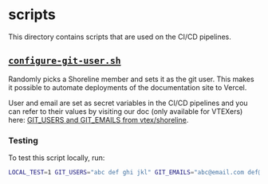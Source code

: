 # scripts

This directory contains scripts that are used on the CI/CD pipelines.

## [`configure-git-user.sh`](configure-git-user.sh)

Randomly picks a Shoreline member and sets it as the git user. This makes it possible to automate deployments of the documentation site to Vercel.

User and email are set as secret variables in the CI/CD pipelines and you can refer to their values by visiting our doc (only available for VTEXers) here: [GIT_USERS and GIT_EMAILS from vtex/shoreline](https://docs.google.com/spreadsheets/d/1DWNqJED40wceC5Qmd56sEKPnir8rjktt6mzOPuhtQBM/edit#gid=0).

### Testing

To test this script locally, run:

```bash
LOCAL_TEST=1 GIT_USERS="abc def ghi jkl" GIT_EMAILS="abc@email.com def@email.com ghi@email.com jkl@email.com" sh configure-git-user.sh
```
